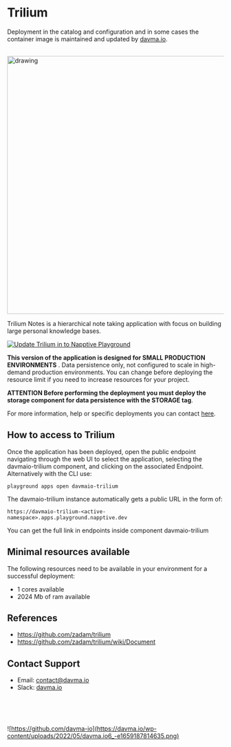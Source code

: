 # Trilium

Deployment in the catalog and configuration and in some cases the container image is maintained and updated by [davma.io](mailto:contact@davma.io). 

</br>

<img src="https://github.com/zadam/trilium/wiki/images/screenshot.png" alt="drawing" width="600"/> 

</br>

Trilium Notes is a hierarchical note taking application with focus on building large personal knowledge bases.

[![Update Trilium in to Napptive Playground](https://github.com/davma-io-templates/napptive-template/actions/workflows/trilium-actions.yml/badge.svg)](https://github.com/davma-io-templates/napptive-template/actions/workflows/trilium-actions.yml)

 __This version of the application is designed for SMALL PRODUCTION ENVIRONMENTS__ . Data persistence only, not configured to scale in high-demand production environments. You can change before deploying the resource limit if you need to increase resources for your project.  

__ATTENTION Before performing the deployment you must deploy the storage component for data persistence with the STORAGE tag__. 

For more information, help or specific deployments you can contact [here](mailto:contact@davma.io).

## How to access to Trilium

Once the application has been deployed, open the public endpoint navigating through the web UI to select the application, selecting the davmaio-trilium component, and clicking on the associated Endpoint. Alternatively with the CLI use:

```
playground apps open davmaio-trilium
```

The davmaio-trilium instance automatically gets a public URL in the form of:

```
https://davmaio-trilium-<active-namespace>.apps.playground.napptive.dev
```

You can get the full link in endpoints inside component davmaio-trilium

## Minimal resources available
The following resources need to be available in your environment for a successful deployment:
- 1 cores available
- 2024 Mb of ram available

## References
* https://github.com/zadam/trilium
* https://github.com/zadam/trilium/wiki/Document

## Contact Support

- Email: [contact@davma.io](mailto:contact@davma.io)
- Slack: [davma.io](https://join.slack.com/t/davmaioespacio/shared_invite/zt-1ad2hnzn6-DdMBvCaOPozfVAHhzvlSVQ)

</br>
</br>
</br>

![https://github.com/davma-io](https://davma.io/wp-content/uploads/2022/05/davma.io6_-e1659187814635.png)
</br>
</br>
</br>